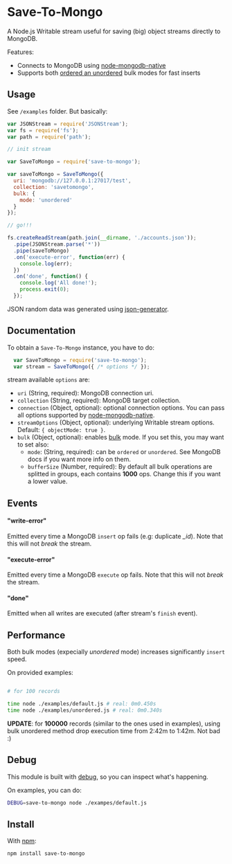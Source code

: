 Save-To-Mongo
=============

A Node.js Writable stream useful for saving (big) object streams directly to MongoDB.

Features:

- Connects to MongoDB using [node-mongodb-native](https://github.com/mongodb/node-mongodb-native)
- Supports both [ordered an unordered](http://docs.mongodb.org/manual/core/bulk-write-operations/#ordered-vs-unordered-operations) bulk modes for fast inserts


## Usage

See `/examples` folder. But basically:

```js
var JSONStream = require('JSONStream');
var fs = require('fs');
var path = require('path');

// init stream

var SaveToMongo = require('save-to-mongo');

var saveToMongo = SaveToMongo({
  uri: 'mongodb://127.0.0.1:27017/test',
  collection: 'savetomongo',
  bulk: {
    mode: 'unordered'
  }
});

// go!!!

fs.createReadStream(path.join(__dirname, './accounts.json'));
  .pipe(JSONStream.parse('*'))
  .pipe(saveToMongo)
  .on('execute-error', function(err) {
    console.log(err);
  })
  .on('done', function() {
    console.log('All done!');
    process.exit(0);
  });
```

JSON random data was generated using [json-generator](http://www.json-generator.com).


## Documentation

To obtain a `Save-To-Mongo` instance, you have to do:

```js
  var SaveToMongo = require('save-to-mongo');
  var stream = SaveToMongo({ /* options */ });
```

stream available `options` are:

- `uri` (String, required): MongoDB connection uri.
- `collection` (String, required): MongoDB target collection.
- `connection` (Object, optional): optional connection options. You can pass all options supported by [node-mongodb-native](https://github.com/mongodb/node-mongodb-native).
- `streamOptions` (Object, optional): underlying Writable stream options. Default: `{ objectMode: true }`.
- `bulk` (Object, optional): enables [bulk](http://docs.mongodb.org/manual/core/bulk-write-operations) mode. If you set this, you may want to set also:
  - `mode`: (String, required): can be `ordered` or `unordered`. See MongoDB docs if you want more info on them.
  - `bufferSize` (Number, required): By default all bulk operations are splitted in groups, each contains **1000** ops. Change this if you want a lower value.


## Events

#### "write-error"

Emitted every time a MongoDB `insert` op fails (e.g: duplicate *_id*). Note that this will not *break* the stream.

#### "execute-error"

Emitted every time a MongoDB `execute` op fails. Note that this will not *break* the stream.

#### "done"

Emitted when all writes are executed (after stream's `finish` event).


## Performance

Both bulk modes (expecially *unordered* mode) increases significantly `insert` speed.

On provided examples:

```bash

# for 100 records

time node ./examples/default.js # real: 0m0.450s
time node ./examples/unordered.js # real: 0m0.340s
```

**UPDATE**: for **100000** records (similar to the ones used in examples), using bulk unordered method drop execution time from 2:42m to 1:42m. Not bad :)

## Debug

This module is built with [debug](https://github.com/visionmedia/debug), so you can inspect what's happening.

On examples, you can do:

```bash
DEBUG=save-to-mongo node ./exampes/default.js
```


## Install

With [npm](https://www.npmjs.com):

```bash
npm install save-to-mongo
```
